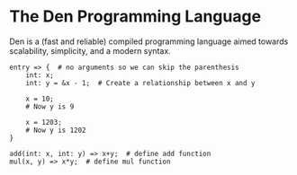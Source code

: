 # The Den Programming Language

Den is a (fast and reliable) compiled programming language aimed towards scalability, simplicity, and a modern syntax.

```
entry => {  # no arguments so we can skip the parenthesis
    int: x;
    int: y = &x - 1;  # Create a relationship between x and y

    x = 10;
    # Now y is 9

    x = 1203;
    # Now y is 1202
}

add(int: x, int: y) => x+y;  # define add function
mul(x, y) => x*y;  # define mul function
```
